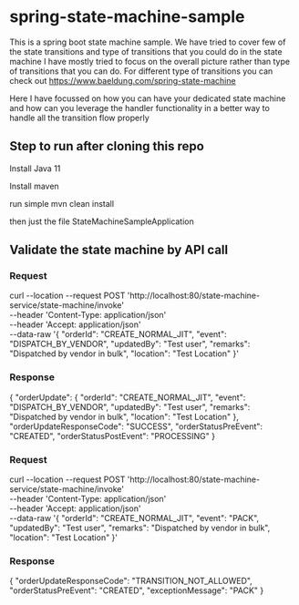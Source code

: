 # spring-state-machine-sample
This is a spring boot state machine sample.
We have tried to cover few of the state transitions and type of transitions that you could do in the state machine
I have mostly tried to focus on the overall picture rather than type of transitions that you can do. 
For different type of transitions you can check out https://www.baeldung.com/spring-state-machine

Here I have focussed on how you can have your dedicated state machine and how can you leverage the handler functionality in a better way to handle all the transition flow properly

## Step to run after cloning this repo 
Install Java 11

Install maven 

run simple mvn clean install 

then just the file StateMachineSampleApplication



## Validate the state machine by API call 
### Request
curl --location --request POST 'http://localhost:80/state-machine-service/state-machine/invoke' \
--header 'Content-Type: application/json' \
--header 'Accept: application/json' \
--data-raw '{
"orderId": "CREATE_NORMAL_JIT",
"event": "DISPATCH_BY_VENDOR",
"updatedBy": "Test user",
"remarks": "Dispatched by vendor in bulk",
"location": "Test Location"
}'

### Response
{
"orderUpdate": {
"orderId": "CREATE_NORMAL_JIT",
"event": "DISPATCH_BY_VENDOR",
"updatedBy": "Test user",
"remarks": "Dispatched by vendor in bulk",
"location": "Test Location"
},
"orderUpdateResponseCode": "SUCCESS",
"orderStatusPreEvent": "CREATED",
"orderStatusPostEvent": "PROCESSING"
}


### Request
curl --location --request POST 'http://localhost:80/state-machine-service/state-machine/invoke' \
--header 'Content-Type: application/json' \
--header 'Accept: application/json' \
--data-raw '{
"orderId": "CREATE_NORMAL_JIT",
"event": "PACK",
"updatedBy": "Test user",
"remarks": "Dispatched by vendor in bulk",
"location": "Test Location"
}'

### Response
{
"orderUpdateResponseCode": "TRANSITION_NOT_ALLOWED",
"orderStatusPreEvent": "CREATED",
"exceptionMessage": "PACK"
}


